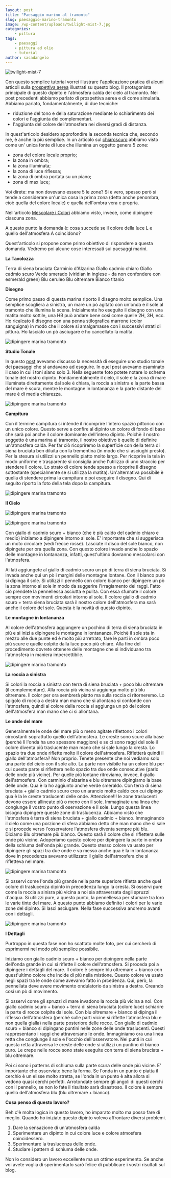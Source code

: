 ```yaml
---
layout: post
title: "Paesaggio marino al tramonto"
slug: paesaggio-marino-tramonto
image: /wp-content/uploads/twilight-mist-7.jpg
categories:
    - pittura
tags:
    - paesaggi
    - pittura ad olio
    - tutorial
author: sasadangelo
---
```


![twilight-mist-7](https://www.disegnoepittura.it/wp-content/uploads/twilight-mist-7.jpg "twilight-mist-7")

Con questo semplice tutorial vorrei illustrare l'applicazione pratica di alcuni articoli sulla [prospettiva aerea](https://www.disegnoepittura.it/prospettiva-aerea-esempio-applicazione/) illustrati su questo blog. Il protagonista principale di questo dipinto è l'atmosfera calda del cielo al tramonto. Nei post precedenti abbiamo parlato di prospettiva aerea e di come simularla. Abbiamo parlato, fondamentalmente, di due tecniche:

- riduzione del tono e della saturazione mediante lo schiarimento dei colori e l'aggiunta dei complementari.
- l'aggiunta del colore dell'atmosfera nei diversi gradi di distanza.

In quest'articolo desidero approfondire la seconda tecnica che, secondo me, è anche la più semplice. In un articolo sul [chiaroscuro](https://www.disegnoepittura.it/chiaroscuro/) abbiamo visto come un' unica fonte di luce che illumina un oggetto genera 5 zone:

- zona del colore locale proprio;
- la zona in ombra;
- la zona illuminata;
- la zona di luce riflessa;
- la zona di ombra portata su un piano;
- zona di max luce;

Voi direte: ma non dovevano essere 5 le zone? Si è vero, spesso però si tende a considerare un'unica cosa la prima zona (detta anche penombra, cioè quella del colore locale) e quella dell'ombra vera e propria.

Nell'articolo [Mescolare i Colori](https://www.disegnoepittura.it/mescolare-colori/) abbiamo visto, invece, come dipingere ciascuna zona.

A questo punto la domanda è: cosa succede se il colore della luce L e quello dell'atmosfera A coincidono?

Quest'articolo si propone come primo obiettivo di rispondere a questa domanda. Vedremo poi alcune cose interessati sui paesaggi marini.

**La Tavolozza**

Terra di siena bruciata Carminio d'Alzarina Giallo cadmio chiaro Giallo cadmio scuro Verde smerado (viridian in inglese - da non confondere con esmerald green) Blu ceruleo Blu oltremare Bianco titanio

**Disegno**

Come primo passo di questa marina riporto il disegno molto semplice. Una semplice scogliera a sinistra, un mare un pò agitato con un'onda e il sole al tramonto che illumina la scena. Inizialmente ho eseguito il disegno con una matita molto sottile, una HB può andare bene così come quelle 2H, 3H, ecc. Ho ricalcato il disegno con una penna stilografica marrone (color sanguigna) in modo che il colore si amalgamasse con i successivi strati di pittura. Ho lasciato un pò asciugare e ho cancellato la matita.

![dipingere marina tramonto](https://www.disegnoepittura.it/wp-content/uploads/tramonto-1.jpg "dipingere marina tramonto")

**Studio Tonale**

In questo [post](https://www.disegnoepittura.it/schema-valori/) avevamo discusso la necessità di eseguire uno studio tonale dei paesaggi che si andavano ad eseguire. In quel post avevamo esaminato il caso in cui i toni siano solo 3. Nella seguente foto potete notare lo schema tonale del nostro dipinto. Fondamentalmente il cielo, il sole e la zona di mare illuminata direttamente dal sole è chiara, la roccia a sinistra e la parte bassa del mare è scura, mentre le montagne in lontananza e la parte distante del mare è di media chiarezza.

![dipingere marina tramonto](https://www.disegnoepittura.it/wp-content/uploads/twilight-mist-2.jpg "dipingere marina tramonto")

**Campitura**

Con il termine campitura si intende il ricomprire l'intero spazio pittorico con un unico colore. Questo serve a confire al dipinto un colore di fondo di base che sarà poi anche il colore dominante dell'intero dipinto. Poichè il nostro soggetto è una marina al tramonto, il nostro obiettivo è quello di definire un'atmosfera calda. Per far ciò ricopriremo la superficie con della terra di siena bruciata ben diluita con la trementina (in modo che si asciughi presto). Per la stesura si utilizzi un pennello piatto molto largo. Per ricoprire la tela in modo uniforme e trasparente si consiglia anche l'utilizzo di uno straccio per stendere il colore. Lo strato di colore tende spesso a ricoprire il disegno sottostante (specialmente se si utilizza la matita). Un'alternativa possibile è quella di stendere prima la campitura e poi eseguire il disegno. Qui di seguito riporto la foto della tela dopo la campitura.

![dipingere marina tramonto](https://www.disegnoepittura.it/wp-content/uploads/twilight-mist-3.jpg "dipingere marina tramonto")

**Il Cielo**

![dipingere marina tramonto](https://www.disegnoepittura.it/wp-content/uploads/twilight-mist-4.jpg "dipingere marina tramonto")

![dipingere marina tramonto](https://www.disegnoepittura.it/wp-content/uploads/twilight-mist-5-1.jpg "dipingere marina tramonto")

Con giallo di cadmio scuro + bianco (che è più caldo del cadmio chiaro e medio) iniziamo a dipingere intorno al sole. E' importante che si suggerisca un moto circolare (vedi frecce rosse). Lasciate il disco del sole bianco, non dipingete per ora quella zona. Con questo colore invado anche lo spazio delle montagne in lontananza, infatti, quest'ultimo dovranno mescolarsi con l'atmosfera.

Ai lati aggiungete al giallo di cadmio scuro un pò di terra di siena bruciata. Si invada anche qui un pò i margini delle montagne lontane. Con il bianco puro si dipinga il sole. Si utilizzi il pennello con colore bianco per dipingere un pò la zona intorno al sole in modo da suggerire l'irragiamento dei raggi. Fatto ciò prendete la pennellessa asciutta e pulita. Con essa sfumate il colore sempre con movimenti circolari intorno al sole. Il colore giallo di cadmio scuro + terra siena bruciata sarà il nostro colore dell'atmosfera ma sarà anche il colore del sole. Questa è la novità di questo dipinto.

**Le montagne in lontananza**

Al colore dell'atmosfera aggiungere un pochino di terra di siena bruciata in più e si inizi a dipingere le montagne in lontananza. Poichè il sole sta in mezzo alle due punte ed è molto più arretrato, fare le parti in ombra poco più scure e quelle colpite dalla luce poco più chiare. Alla fine del procedimento dovrete ottenere delle montagne che si individuano tra l'atmosfera in maniera impercettibile.

![dipingere marina tramonto](https://www.disegnoepittura.it/wp-content/uploads/twilight-mist-5.jpg "dipingere marina tramonto")

**La roccia a sinistra**

Si colori la roccia a sinistra con terra di siena bruciata + poco blu oltremare (il complementare). Alla roccia più vicina si aggiunga molto più blu oltremare. Il color per ora sembrerà piatto ma sulla roccia ci ritorneremo. Lo spigolo di roccia a destra man mano che si allontana si confonde con l'atmosfera, quindi al colore della roccia si aggiunga un pò del colore dell'atmosfera man mano che ci si allontana.

**Le onde del mare**

Generalmente le onde del mare più o meno agitate riflettono i colori circostanti soprattutto quello dell'atmosfera. Le creste sono scure alla base (perchè lì l'onda ha uno spessore maggiore) e se ci sono raggi del sole il colore diventa più traslucente man mano che si sale lungo la cresta. Lo spazio tra due onde riflette molto il colore dell'atmosfera. Rifletterà quindi il giallo dell'atmosfera? Non proprio. Tenete presente che noi vediamo solo una parte del cielo con il sole alto. La parte non visibile ha un colore blu per cui questa parte si riflettera nello spazio tra due onde consecutive (parlo delle onde più vicine). Per quelle più lontane ritroviamo, invece, il giallo dell'atmosfera. Con carminio d'alzarina e blu oltremare dipingiamo la base delle onde. Qua è la ho aggiunto anche verde smeraldo. Con terra di siena bruciata + giallo cadmio scuro creo un arancio molto caldo con cui dipingo qua è la le creste traslucenti delle onde. Attenzione!!! le zone traslucenti devono essere allineate più o meno con il sole. Immaginate una linea che congiunge il vostro punto di oservazione e il sole. Lungo questa linea bisogna dipingere queste zone di traslucenza. Abbiamo visto che l'atmosfera è terra di siena bruciata + giallo cadmio + bianco. Immaginando il cielo come una porzione di sfera abbiamo detto che man mano che si sale e si procede verso l'osservatore l'atmosfera diventa sempre più blu. Diciamo Blu oltremare più bianco. Questo sarà il colore che si riflettera sulle onde più vicine. Adoperiamo questo colore per dipingere la parte in ombra della schiuma dell'onda più grande. Questo stesso colore va usato per dipingere gli spazi tra due onde e va messo anche qua è la in lontananza dove in precedenza avevamo utilizzato il giallo dell'atmosfera che si rifletteva nel mare.

![dipingere marina tramonto](https://www.disegnoepittura.it/wp-content/uploads/twilight-mist-6.jpg "dipingere marina tramonto")

Si osservi come l'onda più grande nella parte superiore rifletta anche quel colore di traslucenza dipinto in precedenza lungo la cresta. Si osservi pure come la roccia a sinisra più vicina a noi sia attraversata dagli spruzzi d'acqua. Si utilizzi pure, a questo punto, la pennellessa per sfumare tra loro le varie tinte del mare. A questo punto abbiamo definito i colori per le varie zone del dipinto. Si lasci asciugare. Nella fase successiva andremo avanti con i dettagli.

![dipingere marina tramonto](https://www.disegnoepittura.it/wp-content/uploads/twilight-mist-7.jpg "dipingere marina tramonto")

**I Dettagli**

Purtroppo in questa fase non ho scattato molte foto, per cui cercherò di esprimermi nel modo più semplice possibile.

Iniziamo con giallo cadmio scuro + bianco per dipingere nella parte dell'onda grande in cui si riflette il colore dell'atmosfera. Si proceda poi a dipingere i dettagli del mare. Il colore è sempre blu oltremare + bianco con quest'ultimo colore che incide di più nella mistione. Questo colore va usato negli spazi tra le onde come avevamo fatto in prcedenza. Qui, però, la pennellata deve avere movimento ondulatorio da sinistra a destra. Creando così un pò di movimento.

Si osservi come gli spruzzi di mare invadono la roccia più vicina a noi. Con giallo cadmio scuro + banco + terra di siena bruciata (colore luce) schiarire la parte di rocce colpite dal sole. Con blu oltremare + bianco si dipinga il riflesso dell'atmosfera (perchè sulle parti vicine si riflette l'atmosfera blu e non quella gialla) nella parte posteriore delle rocce. Con giallo di cadmio scuro + bianco si dipingano puntini nelle zone delle onde traslucenti. Questi rappresentano i raggi che attraversano le onde. Immaginiamo ora una linea retta che congiunge il sole e l'occhio dell'osservatore. Nei punti in cui questa retta attraversa le creste delle onde si utilizzi un puntino di bianco puro. Le crepe nelle rocce sono state eseguite con terra di siena bruciata + blu oltremare.

Poi ci sono i patterns di schiuma sulla parte scura delle onde più vicine. E' importante che osserviate bene la forma. Se l'onda in un punto è piatta il cerchio è un elisse molto stretta, se l'onda in un punto è alta allora si vedono quasi cerchi perfetti. Arrotondate sempre gli angoli di questi cerchi con il pennello, se non lo fate il risultato sarà disastroso. Il colore è sempre quello dell'atmosfera blu (blu oltremare + bianco).

**Cosa penso di questo lavoro?**

Beh c'è molta logica in questo lavoro, ho imparato molto ma posso fare di meglio. Quando ho iniziato questo dipinto volevo affrontare diversi problemi.

1. Dare la sensazione di un'atmosfera calda
2. Sperimentare un dipinto in cui colore luce e colore atmosfera coincidessero.
3. Sperimentare la traslucenza delle onde.
4. Studiare i pattern di schiuma delle onde.

Non lo considero un lavoro eccellente ma un ottimo esperimento. Se anche voi avete voglia di sperimentarlo sarò felice di pubblicare i vostri risultati sul blog.
